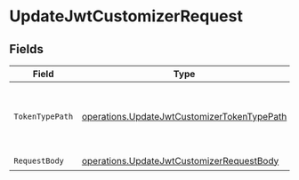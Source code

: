 # UpdateJwtCustomizerRequest


## Fields

| Field                                                                                                      | Type                                                                                                       | Required                                                                                                   | Description                                                                                                | Example                                                                                                    |
| ---------------------------------------------------------------------------------------------------------- | ---------------------------------------------------------------------------------------------------------- | ---------------------------------------------------------------------------------------------------------- | ---------------------------------------------------------------------------------------------------------- | ---------------------------------------------------------------------------------------------------------- |
| `TokenTypePath`                                                                                            | [operations.UpdateJwtCustomizerTokenTypePath](../../models/operations/updatejwtcustomizertokentypepath.md) | :heavy_check_mark:                                                                                         | The token type to update a JWT customizer for.                                                             |                                                                                                            |
| `RequestBody`                                                                                              | [operations.UpdateJwtCustomizerRequestBody](../../models/operations/updatejwtcustomizerrequestbody.md)     | :heavy_check_mark:                                                                                         | N/A                                                                                                        | {}                                                                                                         |